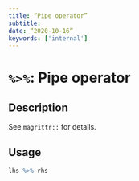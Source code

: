 ```yaml
---
title: “Pipe operator”
subtitle: 
date: “2020-10-16”
keywords: ['internal']
---
```



# `%>%`: Pipe operator

## Description


 See `magrittr::` for details.


## Usage

```r
lhs %>% rhs
```



